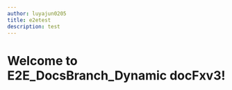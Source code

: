 ```yaml
---
author: luyajun0205
title: e2etest
description: test
---
```


# Welcome to E2E_DocsBranch_Dynamic docFxv3!
